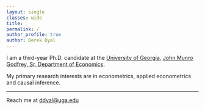 ```yaml
---
layout: single
classes: wide
title: 
permalink: /
author_profile: true
author: Derek Dyal
---
```


I am a third-year Ph.D. candidate at the [University of Georgia](https://www.uga.edu/), [John Munro Godfrey, Sr. Department of Economics](https://www.terry.uga.edu/economics/). 

My primary research interests are in econometrics, applied econometrics and causal inference. 

---

Reach me at <a href="mailto:ddyal@uga.edu">ddyal@uga.edu</a>

<br>
